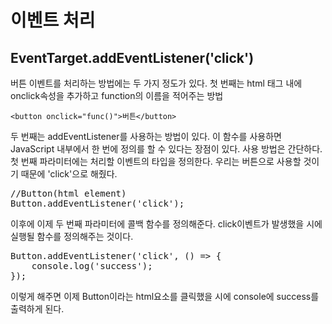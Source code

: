 이벤트 처리
===

## EventTarget.addEventListener('click')
버튼 이벤트를 처리하는 방법에는 두 가지 정도가 있다. 첫 번째는 html 태그 내에 onclick속성을 추가하고 function의 이름을 적어주는 방법
```
<button onclick="func()">버튼</button>
```

두 번째는 addEventListener를 사용하는 방법이 있다. 이 함수를 사용하면 JavaScript 내부에서 한 번에 정의를 할 수 있다는 장점이 있다. 사용 방법은 간단하다. 첫 번째 파라미터에는 처리할 이벤트의 타입을 정의한다. 우리는 버튼으로 사용할 것이기 때문에 'click'으로 해줬다.
<pre>
//Button(html element)
Button.addEventListener('click');</pre>
이후에 이제 두 번째 파라미터에 콜백 함수를 정의해준다. click이벤트가 발생했을 시에 실행될 함수를 정의해주는 것이다.

<pre>
Button.addEventListener('click', () => {
    console.log('success');
});</pre>
이렇게 해주면 이제 Button이라는 html요소를 클릭했을 시에 console에 success를 출력하게 된다.
